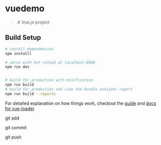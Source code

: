 # vuedemo

> A Vue.js project

## Build Setup

``` bash
# install dependencies
npm installl

# serve with hot reload at localhost:8080
npm run dev


# build for production with minification
npm run build
# build for production and view the bundle analyzer report
npm run build --reports
```



For detailed explanation on how things work, checkout the [guide](http://vuejs-templates.github.io/webpack/) and [docs for vue-loader](http://vuejs.github.io/vue-loader).


git add 

git commit 

git push 
